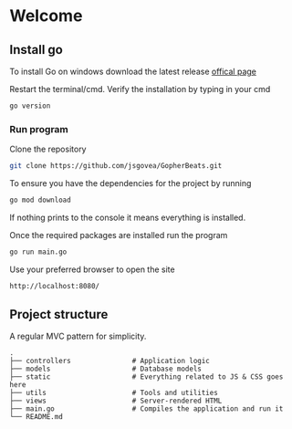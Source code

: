 # Welcome

## Install go

To install Go on windows download the latest release 
[offical page](https://go.dev/dl/go1.21.6.windows-amd64.msi)

Restart the terminal/cmd. Verify the installation by typing in your cmd
```bash 
go version
```

### Run program
Clone the repository
```bash
git clone https://github.com/jsgovea/GopherBeats.git
```

To ensure you have the dependencies for the project by running
```bash
go mod download
```
If nothing prints to the console it means everything is installed. 

Once the required packages are installed run the program
```bash
go run main.go
```

Use your preferred browser to open the site
```bash
http://localhost:8080/
```

## Project structure
A regular MVC pattern for simplicity. 

```
.
├── controllers               # Application logic
├── models                    # Database models
├── static                    # Everything related to JS & CSS goes here
├── utils                     # Tools and utilities
├── views                     # Server-rendered HTML 
├── main.go                   # Compiles the application and run it
└── README.md
```